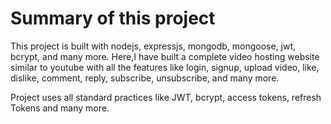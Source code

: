 # Summary of this project
This project is built with nodejs, expressjs, mongodb, mongoose, jwt, bcrypt, and many more. Here,I have built a complete video hosting website similar to youtube with all the features like login, signup, upload video, like, dislike, comment, reply, subscribe, unsubscribe, and many more.

Project uses all standard practices like JWT, bcrypt, access tokens, refresh Tokens and many more.

